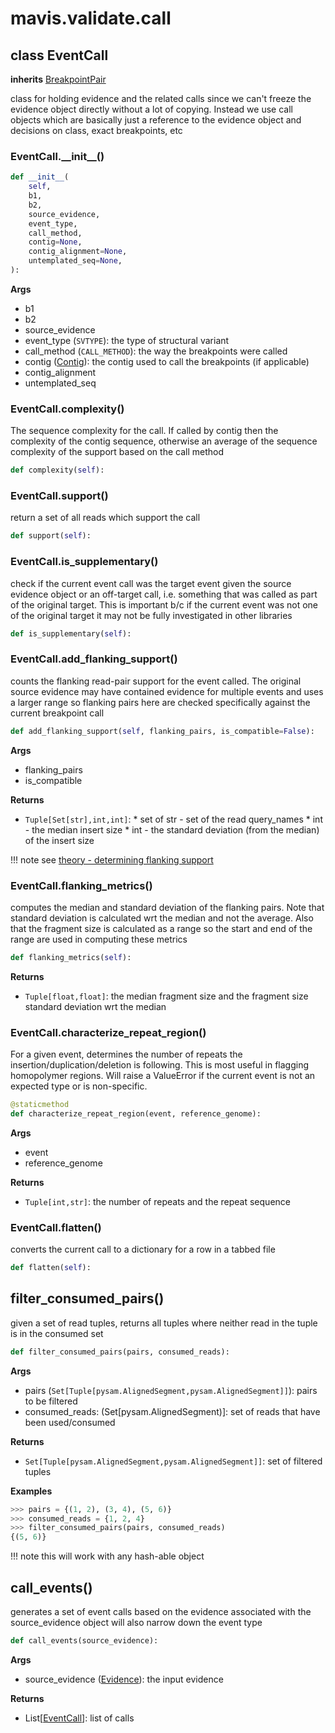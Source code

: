 # mavis.validate.call

## class EventCall

**inherits** [BreakpointPair](../../breakpoint/#class-breakpointpair)

class for holding evidence and the related calls since we can't freeze the evidence object
directly without a lot of copying. Instead we use call objects which are basically
just a reference to the evidence object and decisions on class, exact breakpoints, etc


### EventCall.\_\_init\_\_()

```python
def __init__(
    self,
    b1,
    b2,
    source_evidence,
    event_type,
    call_method,
    contig=None,
    contig_alignment=None,
    untemplated_seq=None,
):
```

**Args**

- b1
- b2
- source_evidence
- event_type (`SVTYPE`): the type of structural variant
- call_method (`CALL_METHOD`): the way the breakpoints were called
- contig ([Contig](../../assemble/#class-contig)): the contig used to call the breakpoints (if applicable)
- contig_alignment
- untemplated_seq


### EventCall.complexity()

The sequence complexity for the call. If called by contig then the complexity of the
contig sequence, otherwise an average of the sequence complexity of the support based
on the call method

```python
def complexity(self):
```

### EventCall.support()

return a set of all reads which support the call

```python
def support(self):
```

### EventCall.is\_supplementary()

check if the current event call was the target event given the source evidence object or an off-target call, i.e.
something that was called as part of the original target.
This is important b/c if the current event was not one of the original target it may not be fully investigated in
other libraries

```python
def is_supplementary(self):
```

### EventCall.add\_flanking\_support()

counts the flanking read-pair support for the event called. The original source evidence may
have contained evidence for multiple events and uses a larger range so flanking pairs here
are checked specifically against the current breakpoint call

```python
def add_flanking_support(self, flanking_pairs, is_compatible=False):
```

**Args**

- flanking_pairs
- is_compatible

**Returns**

- `Tuple[Set[str],int,int]`:  * set of str - set of the read query_names * int - the median insert size * int - the standard deviation (from the median) of the insert size

!!! note
	see [theory - determining flanking support](/background/theory/#determining-flanking-support)





### EventCall.flanking\_metrics()

computes the median and standard deviation of the flanking pairs. Note that standard
deviation is calculated wrt the median and not the average. Also that the fragment size
is calculated as a range so the start and end of the range are used in computing these
metrics

```python
def flanking_metrics(self):
```

**Returns**

- `Tuple[float,float]`: the median fragment size and the fragment size standard deviation wrt the median




### EventCall.characterize\_repeat\_region()

For a given event, determines the number of repeats the insertion/duplication/deletion is following.
This is most useful in flagging homopolymer regions. Will raise a ValueError if the current event is
not an expected type or is non-specific.

```python
@staticmethod
def characterize_repeat_region(event, reference_genome):
```

**Args**

- event
- reference_genome

**Returns**

- `Tuple[int,str]`: the number of repeats and the repeat sequence

### EventCall.flatten()

converts the current call to a dictionary for a row in a tabbed file

```python
def flatten(self):
```



## filter\_consumed\_pairs()

given a set of read tuples, returns all tuples where neither read in the tuple is in the consumed set

```python
def filter_consumed_pairs(pairs, consumed_reads):
```

**Args**

- pairs (`Set[Tuple[pysam.AlignedSegment,pysam.AlignedSegment]]`): pairs to be filtered
- consumed_reads: (Set[pysam.AlignedSegment)]: set of reads that have been used/consumed

**Returns**

- `Set[Tuple[pysam.AlignedSegment,pysam.AlignedSegment]]`: set of filtered tuples

**Examples**

```python
>>> pairs = {(1, 2), (3, 4), (5, 6)}
>>> consumed_reads = {1, 2, 4}
>>> filter_consumed_pairs(pairs, consumed_reads)
{(5, 6)}
```


!!! note
	this will work with any hash-able object


## call\_events()

generates a set of event calls based on the evidence associated with the source_evidence object
will also narrow down the event type

```python
def call_events(source_evidence):
```

**Args**

- source_evidence ([Evidence](../base/#class-evidence)): the input evidence

**Returns**

- List\[[EventCall](#class-eventcall)\]: list of calls



